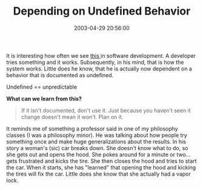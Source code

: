 ﻿---
layout: post
title: "Depending on Undefined Behavior"
comments: false
date: 2003-04-29 20:56:00
categories:
 - Technology
subtext-id: 8bcb6c39-3696-4469-a79f-75d39230df5f
alias: /blog/Depending-on-Undefined-Behavior.aspx
---


It is interesting how often we see [this ](http://dotnetweblogs.com/savanness/posts/6139.aspx)in software development. A developer tries something and it works. Subsequently, in his mind, that is how the system works. Little does he know, that he is actually now dependent on a behavior that is documented as undefined.

Undefined == unpredictable

**What can we learn from this?**

> If it isn't documented, don't use it. Just because you haven't seen it change doesn't mean it won't. Plan on it.

It reminds me of something a professor said in one of my philosophy classes (I was a philosophy minor). He was talking about how people try something once and make huge generalizations about the results. In his story a woman's (sic) car breaks down. She doesn't know what to do, so she gets out and opens the hood. She pokes around for a minute or two... gets frustrated and kicks the tire. She then closes the hood and tries to start the car. When it starts, she has "learned" that opening the hood and kicking the tires will fix the car. Little does she know that she actually had a vapor lock.
